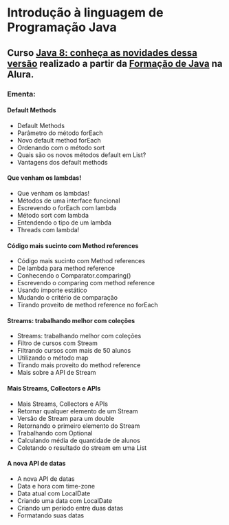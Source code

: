 # Introdução à linguagem de Programação Java
## Curso [Java 8: conheça as novidades dessa versão](https://cursos.alura.com.br/course/java8-lambdas) realizado a partir da [Formação de Java](https://cursos.alura.com.br/formacao-java) na Alura.

### Ementa:   
#### Default Methods
  - Default Methods
  - Parâmetro do método forEach
  - Novo default method forEach
  - Ordenando com o método sort
  - Quais são os novos métodos default em List?
  - Vantagens dos default methods

#### Que venham os lambdas!
  - Que venham os lambdas!
  - Métodos de uma interface funcional
  - Escrevendo o forEach com lambda
  - Método sort com lambda
  - Entendendo o tipo de um lambda
  - Threads com lambda!

#### Código mais sucinto com Method references
  - Código mais sucinto com Method references
  - De lambda para method reference
  - Conhecendo o Comparator.comparing()
  - Escrevendo o comparing com method reference
  - Usando importe estático
  - Mudando o critério de comparação
  - Tirando proveito de method reference no forEach

#### Streams: trabalhando melhor com coleções
  - Streams: trabalhando melhor com coleções
  - Filtro de cursos com Stream
  - Filtrando cursos com mais de 50 alunos
  - Utilizando o método map
  - Tirando mais proveito do method reference
  - Mais sobre a API de Stream

#### Mais Streams, Collectors e APIs
  - Mais Streams, Collectors e APIs
  - Retornar qualquer elemento de um Stream
  - Versão de Stream para um double
  - Retornando o primeiro elemento do Stream
  - Trabalhando com Optional
  - Calculando média de quantidade de alunos
  - Coletando o resultado do stream em uma List

#### A nova API de datas
  - A nova API de datas
  - Data e hora com time-zone
  - Data atual com LocalDate
  - Criando uma data com LocalDate
  - Criando um período entre duas datas
  - Formatando suas datas
